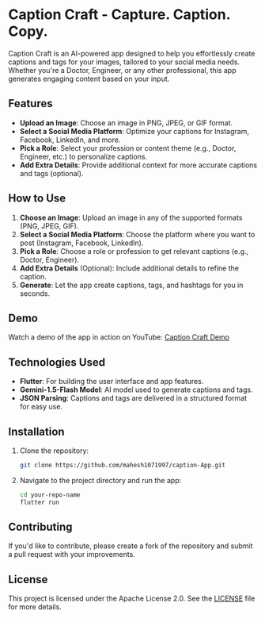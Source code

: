 # Caption Craft - Capture. Caption. Copy.

Caption Craft is an AI-powered app designed to help you effortlessly create captions and tags for your images, tailored to your social media needs. Whether you're a Doctor, Engineer, or any other professional, this app generates engaging content based on your input.

## Features

- **Upload an Image**: Choose an image in PNG, JPEG, or GIF format.
- **Select a Social Media Platform**: Optimize your captions for Instagram, Facebook, LinkedIn, and more.
- **Pick a Role**: Select your profession or content theme (e.g., Doctor, Engineer, etc.) to personalize captions.
- **Add Extra Details**: Provide additional context for more accurate captions and tags (optional).

## How to Use

1. **Choose an Image**: Upload an image in any of the supported formats (PNG, JPEG, GIF).
2. **Select a Social Media Platform**: Choose the platform where you want to post (Instagram, Facebook, LinkedIn).
3. **Pick a Role**: Choose a role or profession to get relevant captions (e.g., Doctor, Engineer).
4. **Add Extra Details** (Optional): Include additional details to refine the caption.
5. **Generate**: Let the app create captions, tags, and hashtags for you in seconds.

## Demo

Watch a demo of the app in action on YouTube: [Caption Craft Demo](https://www.youtube.com/watch?v=vWgPa3zIJUY)

## Technologies Used

- **Flutter**: For building the user interface and app features.
- **Gemini-1.5-Flash Model**: AI model used to generate captions and tags.
- **JSON Parsing**: Captions and tags are delivered in a structured format for easy use.

## Installation

1. Clone the repository:
    ```bash
    git clone https://github.com/mahesh1071997/caption-App.git
    ```
2. Navigate to the project directory and run the app:
    ```bash
    cd your-repo-name
    flutter run
    ```

## Contributing

If you'd like to contribute, please create a fork of the repository and submit a pull request with your improvements.

## License

This project is licensed under the Apache License 2.0. See the [LICENSE](LICENSE) file for more details.
